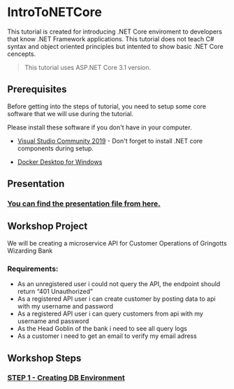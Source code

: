 # IntroToNETCore
This tutorial is created for introducing .NET Core enviroment to developers that know .NET Framework applications. This tutorial does not teach C# syntax and object oriented principles but intented to show basic .NET Core cencepts.

> This tutorial uses ASP.NET Core 3.1 version.

## Prerequisites
Before getting into the steps of tutorial, you need to setup some core software that we will use during the tutorial.

Please install these software if you don't have in your computer.

* [Visual Studio Community 2019](https://visualstudio.microsoft.com/vs/community/) - Don't forget to install .NET core components during setup.

* [Docker Desktop for Windows](https://hub.docker.com/editions/community/docker-ce-desktop-windows)

## Presentation

### [You can find the presentation file from here.](https://docs.google.com/presentation/d/e/2PACX-1vQ9VJOmxUXZ5LZtvD_A5NuFbyVvs5fGUJKUj5OXt1Rwgc8_xLWJcHdT724eEpZhFaxU6huiyIWxy0gd/pub?start=false&loop=false&delayms=3000)

## Workshop Project
We will be creating a microservice API for Customer Operations of Gringotts Wizarding Bank

### Requirements:
* As an unregistered user i could not query the API, the endpoint should return “401 Unauthorized”
* As a registered API user i can create customer by posting data to api with my username and password
* As a registered API user i can query customers from api with my username and password
* As the Head Goblin of the bank i need to see all query logs
* As a customer i need to get an email to verify my email adress


## Workshop Steps

### [STEP 1 - Creating DB Environment](STEP1-DBEnvironment.md)
